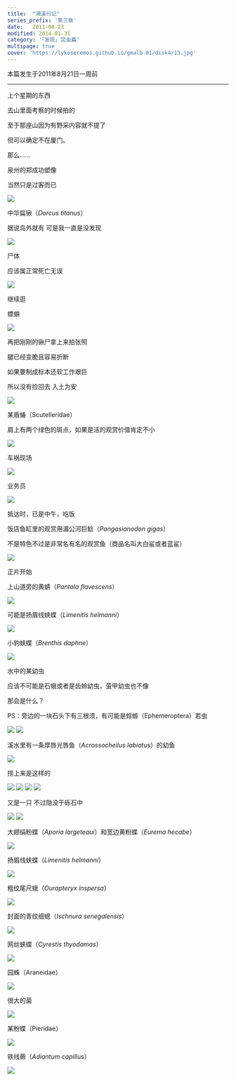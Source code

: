 ```yaml
---
title:  "溯溪行记"
series_prefix: '第三章'
date:   2011-08-23
modified: 2014-01-31
category: '｢发现｣ 昆虫篇'
multipage: true
cover: 'https://lykoseremos.github.io/gmalb-01/disk4/13.jpg'
---
```

本篇发生于2011年8月21日一周前

---

上个星期的东西

去山里面考察的时候拍的

至于那座山因为有野采内容就不提了

但可以确定不在厦门。

那么……

泉州的郑成功塑像

当然只是过客而已

<img class='disc' src='https://lykoseremos.github.io/gmalb-01/disk4/1.jpg'>

中华扁锹（<i>Dorcus titanus</i>）

据说岛外就有 可是我一直是没发现

<img class='disc' src='https://lykoseremos.github.io/gmalb-01/disk4/2.jpg'>

尸体

应该属正常死亡无误

<img class='disc' src='https://lykoseremos.github.io/gmalb-01/disk4/3.jpg'>

继续逛

螵蛸

<img class='disc' src='https://lykoseremos.github.io/gmalb-01/disk4/4.jpg'>

再把刚刚的锹尸拿上来拍张照

腿已经变脆且容易折断

如果要制成标本还软工作艰巨

所以没有捡回去 入土为安

<img class='disc' src='https://lykoseremos.github.io/gmalb-01/disk4/5.jpg'>

某盾蝽（Scutelleridae）

肩上有两个绿色的斑点，如果是活的观赏价值肯定不小

<img class='disc' src='https://lykoseremos.github.io/gmalb-01/disk4/6.jpg'>

车祸现场

<img class='disc' src='https://lykoseremos.github.io/gmalb-01/disk4/7.jpg'>

业务员

<img class='disc' src='https://lykoseremos.github.io/gmalb-01/disk4/8.jpg'>

抵达时，已是中午，吃饭

饭店鱼缸里的观赏用湄公河巨鲶（<i>Pangasianodon gigas</i>）

不是特色不过是非常名有名的观赏鱼（商品名叫大白鲨或者蓝鲨）

<img class='disc' src='https://lykoseremos.github.io/gmalb-01/disk4/9.jpg'>

正片开始

上山道旁的黄蜻（<i>Pantala flavescens</i>）

<img class='disc' src='https://lykoseremos.github.io/gmalb-01/disk4/10.jpg'>

可能是扬眉线蛱蝶（<i>Limenitis helmanni</i>）

<img class='disc' src='https://lykoseremos.github.io/gmalb-01/disk4/11.jpg'>

小豹蛱蝶（<i>Brenthis daphne</i>）

<img class='disc' src='https://lykoseremos.github.io/gmalb-01/disk4/12.jpg'>

水中的某幼虫

应该不可能是石蛾或者是齿蛉幼虫，萤甲幼虫也不像

那会是什么？

PS：旁边的一块石头下有三根须，有可能是蜉蝣（Ephemeroptera）若虫

<img class='disc' src='https://lykoseremos.github.io/gmalb-01/disk4/13.jpg'>

<img class='disc' src='https://lykoseremos.github.io/gmalb-01/disk4/14.jpg'>

溪水里有一条厚唇光唇鱼（<i>Acrossocheilus labiatus</i>）的幼鱼

<img class='disc' src='https://lykoseremos.github.io/gmalb-01/disk4/15.jpg'>

捞上来是这样的

<img class='disc' src='https://lykoseremos.github.io/gmalb-01/disk4/16.jpg'>

<img class='disc' src='https://lykoseremos.github.io/gmalb-01/disk4/17.jpg'>

<img class='disc' src='https://lykoseremos.github.io/gmalb-01/disk4/18.jpg'>

<img class='disc' src='https://lykoseremos.github.io/gmalb-01/disk4/19.jpg'>

又是一只 不过隐没于砾石中

<img class='disc' src='https://lykoseremos.github.io/gmalb-01/disk4/20.jpg'>

<img class='disc' src='https://lykoseremos.github.io/gmalb-01/disk4/21.jpg'>

大翅绢粉蝶（<i>Aporia largeteaui</i>）和宽边黄粉蝶（<i>Eurema hecabe</i>）

<img class='disc' src='https://lykoseremos.github.io/gmalb-01/disk4/22.jpg'>

扬眉线蛱蝶（<i>Limenitis helmanni</i>）

<img class='disc' src='https://lykoseremos.github.io/gmalb-01/disk4/23.jpg'>

粗纹尾尺蛾（<i>Ourapteryx inspersa</i>）

<img class='disc' src='https://lykoseremos.github.io/gmalb-01/disk4/24.jpg'>

封面的青纹细蟌（<i>Ischnura senegalensis</i>）

<img class='disc' src='https://lykoseremos.github.io/gmalb-01/disk4/25.jpg'>

网丝蛱蝶（<i>Cyrestis thyodamas</i>）

<img class='disc' src='https://lykoseremos.github.io/gmalb-01/disk4/26.jpg'>

园蛛（Araneidae）

<img class='disc' src='https://lykoseremos.github.io/gmalb-01/disk4/27.jpg'>

很大的菌

<img class='disc' src='https://lykoseremos.github.io/gmalb-01/disk4/28.jpg'>

某粉蝶（Pieridae）

<img class='disc' src='https://lykoseremos.github.io/gmalb-01/disk4/29.jpg'>

铁线蕨（<i>Adiantum capillus</i>）

<img class='disc' src='https://lykoseremos.github.io/gmalb-01/disk4/30.jpg'>
